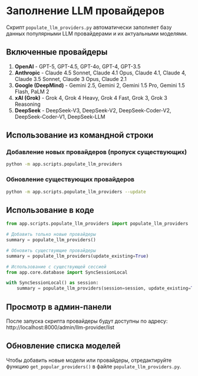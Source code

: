 # Заполнение LLM провайдеров

Скрипт `populate_llm_providers.py` автоматически заполняет базу данных популярными LLM провайдерами и их актуальными моделями.

## Включенные провайдеры

1. **OpenAI** - GPT-5, GPT-4.5, GPT-4o, GPT-4, GPT-3.5
2. **Anthropic** - Claude 4.5 Sonnet, Claude 4.1 Opus, Claude 4.1, Claude 4, Claude 3.5 Sonnet, Claude 3 Opus, Claude 2.1
3. **Google (DeepMind)** - Gemini 2.5, Gemini 2, Gemini 1.5 Pro, Gemini 1.5 Flash, PaLM 2
4. **xAI (Grok)** - Grok 4, Grok 4 Heavy, Grok 4 Fast, Grok 3, Grok 3 Reasoning
5. **DeepSeek** - DeepSeek-V3, DeepSeek-V2, DeepSeek-Coder-V2, DeepSeek-Coder-V1, DeepSeek-LLM

## Использование из командной строки

### Добавление новых провайдеров (пропуск существующих)
```bash
python -m app.scripts.populate_llm_providers
```

### Обновление существующих провайдеров
```bash
python -m app.scripts.populate_llm_providers --update
```

## Использование в коде

```python
from app.scripts.populate_llm_providers import populate_llm_providers

# Добавить только новые провайдеры
summary = populate_llm_providers()

# Обновить существующие провайдеры
summary = populate_llm_providers(update_existing=True)

# Использование с существующей сессией
from app.core.database import SyncSessionLocal

with SyncSessionLocal() as session:
    summary = populate_llm_providers(session=session, update_existing=True)
```

## Просмотр в админ-панели

После запуска скрипта провайдеры будут доступны по адресу:
http://localhost:8000/admin/llm-provider/list

## Обновление списка моделей

Чтобы добавить новые модели или провайдеры, отредактируйте функцию `get_popular_providers()` в файле `populate_llm_providers.py`.

